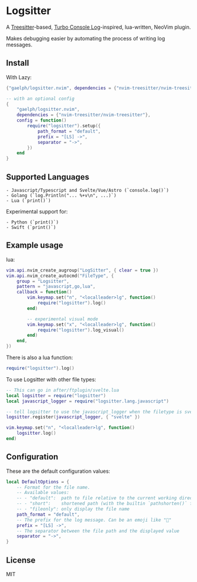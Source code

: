 # Logsitter

A [Treesitter](https://github.com/nvim-treesitter/nvim-treesitter)-based, [Turbo Console Log](https://github.com/Chakroun-Anas/turbo-console-log)-inspired, lua-written, NeoVim plugin.


Makes debugging easier by automating the process of writing log messages.

## Install

With Lazy:
```lua
{"gaelph/logsitter.nvim", dependencies = {"nvim-treesitter/nvim-treesitter"}}

-- with an optional config
{
	"gaelph/logsitter.nvim",
	dependencies = {"nvim-treesitter/nvim-treesitter"},
	config = function()
		require("logsitter").setup({
			path_format = "default",
			prefix = "[LS] ->",
			separator = "->",
		})
	end
}
```


## Supported Languages

	- Javascript/Typescript and Svelte/Vue/Astro (`console.log()`)
	- Golang (`log.Println("... %+v\n", ...)`)
	- Lua (`print()`)

Experimental support for:

	- Python (`print()`)
	- Swift (`print()`)


## Example usage

lua:
```lua
vim.api.nvim_create_augroup("LogSitter", { clear = true })
vim.api.nvim_create_autocmd("FileType", {
	group = "Logsitter",
	pattern = "javascript,go,lua",
	callback = function()
		vim.keymap.set("n", "<localleader>lg", function()
			require("logsitter").log()
		end)

		-- experimental visual mode
		vim.keymap.set("x", "<localleader>lg", function()
			require("logsitter").log_visual()
		end)
	end,
})
```

There is also a lua function:
```lua
require("logsitter").log()
```


To use Logsitter with other file types:

```lua
-- This can go in after/ftplugin/svelte.lua
local logsitter = require("logsitter")
local javascript_logger = require("logsitter.lang.javascript")

-- tell logsitter to use the javascript_logger when the filetype is svelte
logsitter.register(javascript_logger, { "svelte" })

vim.keymap.set("n", "<localleader>lg", function()
	logsitter.log()
end)

```
## Configuration
These are the default configuration values:
```lua
local DefaultOptions = {
	-- Format for the file name.
	-- Available values:
	-- - "default":  path to file relative to the current working directory
	-- - "short":    shortened path (with the builtin `pathshorten()` function)
	-- - "fileonly": only display the file name
	path_format = "default",
	-- The prefix for the log message. Can be an emoji like "🚀"
	prefix = "[LS] ->",
	-- The separator between the file path and the displayed value
	separator = "->",
}
```

## License

MIT
